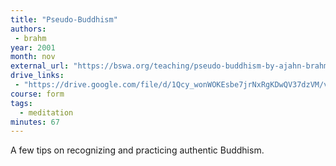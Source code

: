 ```yaml
---
title: "Pseudo-Buddhism"
authors:
 - brahm
year: 2001
month: nov
external_url: "https://bswa.org/teaching/pseudo-buddhism-by-ajahn-brahm/"
drive_links:
 - "https://drive.google.com/file/d/1Qcy_wonWOKEsbe7jrNxRgKDwQV37dzVM/view?usp=drivesdk"
course: form
tags:
  - meditation
minutes: 67
---
```


A few tips on recognizing and practicing authentic Buddhism.

